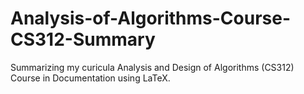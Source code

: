 # Analysis-of-Algorithms-Course-CS312-Summary
Summarizing my curicula Analysis and Design of Algorithms (CS312) Course in Documentation using LaTeX.
